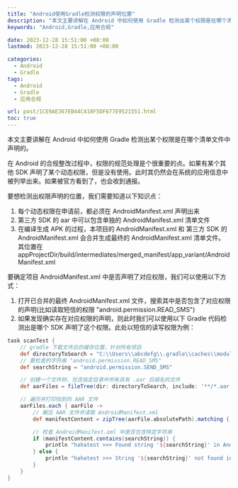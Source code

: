 ```yaml
---
title: "Android使用Gradle检测权限的声明位置"
description: "本文主要讲解在 Android 中如何使用 Gradle 检测出某个权限是在哪个清单文件中声明的"
keywords: "Android,Gradle,应用合规"

date: 2023-12-28 15:51:00 +08:00
lastmod: 2023-12-28 15:51:00 +08:00

categories:
  - Android
  - Gradle
tags:
  - Android
  - Gradle
  - 应用合规

url: post/1CE9AE367EB44C418F5DF677E9521551.html
toc: true
---
```


本文主要讲解在 Android 中如何使用 Gradle 检测出某个权限是在哪个清单文件中声明的。

<!--More-->

在 Android 的合规整改过程中，权限的规范处理是个很重要的点。如果有某个其他 SDK 声明了某个动态权限，但是没有使用。此时其仍然会在系统的应用信息中被列举出来。如果被官方看到了，也会收到通报。

要想检测出权限声明的位置，我们需要知道以下知识点：

1. 每个动态权限在申请前，都必须在 AndroidManifest.xml 声明出来
2. 第三方 SDK 的 aar 中可以包含单独的 AndroidManifest.xml 清单文件
3. 在编译生成 APK 的过程，本项目的 AndroidManifest.xml 和 第三方 SDK 的 AndroidManifest.xml 会合并生成最终的 AndroidManifest.xml 清单文件。其位置在 appProjectDir/build/intermediates/merged_manifest/app_variant/AndroidManifest.xml

要确定项目 AndroidManifest.xml 中是否声明了对应权限，我们可以使用以下方式：

1. 打开已合并的最终 AndroidManifest.xml 文件，搜索其中是否包含了对应权限的声明(比如读取短信的权限 "android.permission.READ_SMS")
2. 如果发现确实存在对应权限的声明，则此时我们可以使用以下 Gradle 代码检测出是哪个 SDK 声明了这个权限。此处以短信的读写权限为例：

```groovy
task scanTest {
    // gradle 下载文件后的缓存位置，针对所有项目
    def directoryToSearch = "C:\\Users\\abcdefg\\.gradle\\caches\\modules-2\\files-2.1"
    // 要检查的字符串 "android.permission.READ_SMS"
    def searchString = "android.permission.SEND_SMS"

    // 创建一个文件树，包含指定目录中所有具有 .aar 后缀名的文件
    def aarFiles = fileTree(dir: directoryToSearch, include: '**/*.aar')

    // 遍历并打印找到的 AAR 文件
    aarFiles.each { aarFile ->
        // 解压 AAR 文件并读取 AndroidManifest.xml
        def manifestContent = zipTree(aarFile.absolutePath).matching { include 'AndroidManifest.xml' }.singleFile.text

        // 检查 AndroidManifest.xml 中是否包含特定字符串
        if (manifestContent.contains(searchString)) {
            println "hahatest >>> Found string '${searchString}' in AndroidManifest.xml of AAR: ${aarFile.name}"
        } else {
            println "hahatest >>> String '${searchString}' not found in AndroidManifest.xml of AAR: ${aarFile.name}"
        }
    }
}
```

